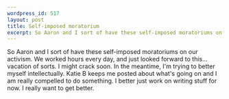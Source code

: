 ```yaml
--- 
wordpress_id: 517
layout: post
title: Self-imposed moratorium
excerpt: So Aaron and I sort of have these self-imposed moratoriums on our activism.  We worked hours every day, and just looked forward to this... vacation of sorts.  I might crack soon.  In the meantime, I'm trying to better myself intellectually.  Katie B keeps me posted about what's going on and I am really compelled to do something.  I better just work on writing stuff for now.  I really want to get better.
---
```

So Aaron and I sort of have these self-imposed moratoriums on our activism.  We worked hours every day, and just looked forward to this... vacation of sorts.  I might crack soon.  In the meantime, I'm trying to better myself intellectually.  Katie B keeps me posted about what's going on and I am really compelled to do something.  I better just work on writing stuff for now.  I really want to get better.
